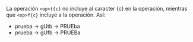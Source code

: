 La operación `<op>t{c}` no incluye al caracter {c} en la operación, mientras que `<op>f{c}` incluye a la operación. Así:
- prueba -> gUtb -> PRUEba
- prueba -> gUfb -> PRUEBa